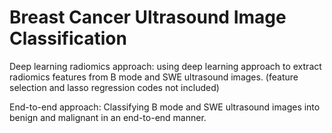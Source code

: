 # Breast Cancer Ultrasound Image Classification 

Deep learning radiomics approach: using deep learning approach to extract radiomics features from B mode and SWE ultrasound images. (feature selection and lasso regression codes not included)

End-to-end approach: Classifying B mode and SWE ultrasound images into benign and malignant in an end-to-end manner. 



